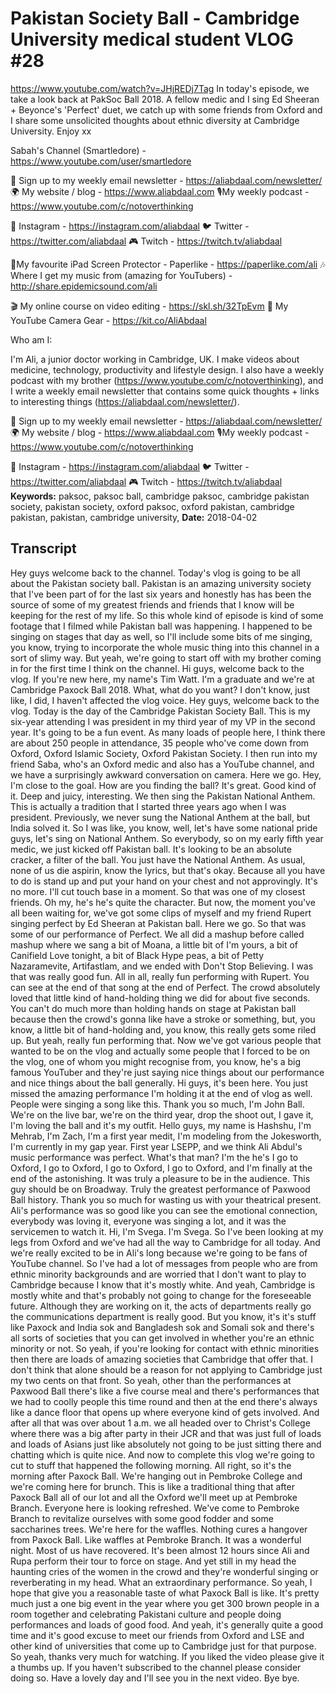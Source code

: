 # Pakistan Society Ball - Cambridge University medical student VLOG #28
https://www.youtube.com/watch?v=JHjREDj7Tag
In today's episode, we take a look back at PakSoc Ball 2018. A fellow medic and I sing Ed Sheeran + Beyonce's 'Perfect' duet, we catch up with some friends from Oxford and I share some unsolicited thoughts about ethnic diversity at Cambridge University. Enjoy xx

Sabah's Channel (Smartledore) - https://www.youtube.com/user/smartledore

💌 Sign up to my weekly email newsletter - https://aliabdaal.com/newsletter/
🌍 My website / blog - https://www.aliabdaal.com 
🎙My weekly podcast - https://www.youtube.com/c/notoverthinking 

📸 Instagram - https://instagram.com/aliabdaal
🐦 Twitter - https://twitter.com/aliabdaal
🎮 Twitch - https://twitch.tv/aliabdaal

📝My favourite iPad Screen Protector - Paperlike - https://paperlike.com/ali
🎶 Where I get my music from (amazing for YouTubers) - http://share.epidemicsound.com/ali

🎬 My online course on video editing - https://skl.sh/32TpEvm
🎥 My YouTube Camera Gear - https://kit.co/AliAbdaal

Who am I:

I'm Ali, a junior doctor working in Cambridge, UK. I make videos about medicine, technology, productivity and lifestyle design. I also have a weekly podcast with my brother (https://www.youtube.com/c/notoverthinking), and I write a weekly email newsletter that contains some quick thoughts + links to interesting things (https://aliabdaal.com/newsletter/).

💌 Sign up to my weekly email newsletter - https://aliabdaal.com/newsletter/
🌍 My website / blog - https://www.aliabdaal.com 
🎙My weekly podcast - https://www.youtube.com/c/notoverthinking 

📸 Instagram - https://instagram.com/aliabdaal
🐦 Twitter - https://twitter.com/aliabdaal
🎮 Twitch - https://twitch.tv/aliabdaal
**Keywords:** paksoc, paksoc ball, cambridge paksoc, cambridge pakistan society, pakistan society, oxford paksoc, oxford pakistan, cambridge pakistan, pakistan, cambridge university, 
**Date:** 2018-04-02

## Transcript
 Hey guys welcome back to the channel. Today's vlog is going to be all about the Pakistan society ball. Pakistan is an amazing university society that I've been part of for the last six years and honestly has has been the source of some of my greatest friends and friends that I know will be keeping for the rest of my life. So this whole kind of episode is kind of some footage that I filmed while Pakistan ball was happening. I happened to be singing on stages that day as well, so I'll include some bits of me singing, you know, trying to incorporate the whole music thing into this channel in a sort of slimy way. But yeah, we're going to start off with my brother coming in for the first time I think on the channel. Hi guys, welcome back to the vlog. If you're new here, my name's Tim Watt. I'm a graduate and we're at Cambridge Paxock Ball 2018. What, what do you want? I don't know, just like, I did, I haven't affected the vlog voice. Hey guys, welcome back to the vlog. Today is the day of the Cambridge Pakistan Society Ball. This is my six-year attending I was president in my third year of my VP in the second year. It's going to be a fun event. As many loads of people here, I think there are about 250 people in attendance, 35 people who've come down from Oxford, Oxford Islamic Society, Oxford Pakistan Society. I then run into my friend Saba, who's an Oxford medic and also has a YouTube channel, and we have a surprisingly awkward conversation on camera. Here we go. Hey, I'm close to the goal. How are you finding the ball? It's great. Good kind of it. Deep and juicy, interesting. We then sing the Pakistan National Anthem. This is actually a tradition that I started three years ago when I was president. Previously, we never sung the National Anthem at the ball, but India solved it. So I was like, you know, well, let's have some national pride guys, let's sing on National Anthem. So everybody, so on my early fifth year medic, we just kicked off Pakistan ball. It's looking to be an absolute cracker, a filter of the ball. You just have the National Anthem. As usual, none of us die aspirin, know the lyrics, but that's okay. Because all you have to do is stand up and put your hand on your chest and not approvingly. It's no more. I'll cut touch base in a moment. So that was one of my closest friends. Oh my, he's he's quite the character. But now, the moment you've all been waiting for, we've got some clips of myself and my friend Rupert singing perfect by Ed Sheeran at Pakistan ball. Here we go. So that was some of our performance of Perfect. We all did a mashup before called mashup where we sang a bit of Moana, a little bit of I'm yours, a bit of Canifield Love tonight, a bit of Black Hype peas, a bit of Petty Nazaramevite, Artifastlam, and we ended with Don't Stop Believing. I was that was really good fun. All in all, really fun performing with Rupert. You can see at the end of that song at the end of Perfect. The crowd absolutely loved that little kind of hand-holding thing we did for about five seconds. You can't do much more than holding hands on stage at Pakistan ball because then the crowd's gonna like have a stroke or something, but, you know, a little bit of hand-holding and, you know, this really gets some riled up. But yeah, really fun performing that. Now we've got various people that wanted to be on the vlog and actually some people that I forced to be on the vlog, one of whom you might recognise from, you know, he's a big famous YouTuber and they're just saying nice things about our performance and nice things about the ball generally. Hi guys, it's been here. You just missed the amazing performance I'm holding it at the end of vlog as well. People were singing a song like this. Thank you so much, I'm John Ball. We're on the live bar, we're on the third year, drop the shoot out, I gave it, I'm loving the ball and it's my outfit. Hello guys, my name is Hashshu, I'm Mehrab, I'm Zach, I'm a first year medit, I'm modeling from the Jokesworth, I'm currently in my gap year. First year LSEPP, and we think Ali Abdul's music performance was perfect. What's that man? I'm the he's I go to Oxford, I go to Oxford, I go to Oxford, I go to Oxford, and I'm finally at the end of the astonishing. It was truly a pleasure to be in the audience. This guy should be on Broadway. Truly the greatest performance of Paxwood Ball history. Thank you so much for wasting us with your theatrical present. Ali's performance was so good like you can see the emotional connection, everybody was loving it, everyone was singing a lot, and it was the servicemen to watch it. Hi, I'm Svega. I'm Svega. So I've been looking at my legs from Oxford and we've had all the way to Cambridge for all today. And we're really excited to be in Ali's long because we're going to be fans of YouTube channel. So I've had a lot of messages from people who are from ethnic minority backgrounds and are worried that I don't want to play to Cambridge because I know that it's mostly white. And yeah, Cambridge is mostly white and that's probably not going to change for the foreseeable future. Although they are working on it, the acts of departments really go the communications department is really good. But you know, it's it's stuff like Paxock and India sok and Bangladesh sok and Somali sok and there's all sorts of societies that you can get involved in whether you're an ethnic minority or not. So yeah, if you're looking for contact with ethnic minorities then there are loads of amazing societies that Cambridge that offer that. I don't think that alone should be a reason for not applying to Cambridge just my two cents on that front. So yeah, other than the performances at Paxwood Ball there's like a five course meal and there's performances that we had to coolly people this time round and then at the end there's always like a dance floor that opens up where everyone kind of gets involved. And after all that was over about 1 a.m. we all headed over to Christ's College where there was a big after party in their JCR and that was just full of loads and loads of Asians just like absolutely not going to be just sitting there and chatting which is quite nice. And now to complete this vlog we're going to cut to stuff that happened the following morning. All right, so it's the morning after Paxock Ball. We're hanging out in Pembroke College and we're coming here for brunch. This is like a traditional thing that after Paxock Ball all of our lot and all the Oxford we'll meet up at Pembroke Branch. Everyone here is looking refreshed. We've come to Pembroke Branch to revitalize ourselves with some good fodder and some saccharines trees. We're here for the waffles. Nothing cures a hangover from Paxock Ball. Like waffles at Pembroke Branch. It was a wonderful night. Most of us have recovered. It's been almost 12 hours since Ali and Rupa perform their tour to force on stage. And yet still in my head the haunting cries of the women in the crowd and they're wonderful singing or reverberating in my head. What an extraordinary performance. So yeah, I hope that give you a reasonable taste of what Paxock Ball is like. It's pretty much just a one big event in the year where you get 300 brown people in a room together and celebrating Pakistani culture and people doing performances and loads of good food. And yeah, it's generally quite a good time and it's good excuse to meet our friends from Oxford and LSE and other kind of universities that come up to Cambridge just for that purpose. So yeah, thanks very much for watching. If you liked the video please give it a thumbs up. If you haven't subscribed to the channel please consider doing so. Have a lovely day and I'll see you in the next video. Bye bye.
